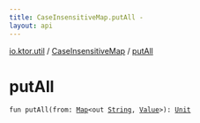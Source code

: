```yaml
---
title: CaseInsensitiveMap.putAll - 
layout: api
---
```


<div class='api-docs-breadcrumbs'><a href="../index.html">io.ktor.util</a> / <a href="index.html">CaseInsensitiveMap</a> / <a href="./put-all.html">putAll</a></div>

# putAll

<div class="signature"><code><span class="keyword">fun </span><span class="identifier">putAll</span><span class="symbol">(</span><span class="parameterName" id="io.ktor.util.CaseInsensitiveMap$putAll(kotlin.collections.Map((kotlin.String, io.ktor.util.CaseInsensitiveMap.Value)))/from">from</span><span class="symbol">:</span>&nbsp;<a href="https://kotlinlang.org/api/latest/jvm/stdlib/kotlin.collections/-map/index.html"><span class="identifier">Map</span></a><span class="symbol">&lt;</span><span class="keyword">out</span>&nbsp;<a href="https://kotlinlang.org/api/latest/jvm/stdlib/kotlin/-string/index.html"><span class="identifier">String</span></a><span class="symbol">,</span>&nbsp;<a href="index.html#Value"><span class="identifier">Value</span></a><span class="symbol">&gt;</span><span class="symbol">)</span><span class="symbol">: </span><a href="https://kotlinlang.org/api/latest/jvm/stdlib/kotlin/-unit/index.html"><span class="identifier">Unit</span></a></code></div>
